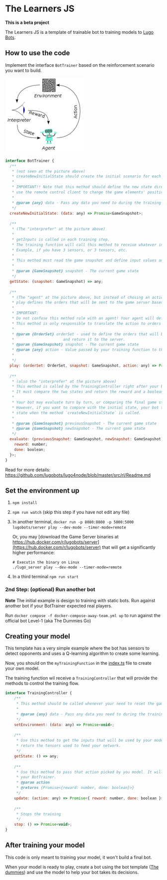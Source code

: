 # The Learners JS

**This is a beta project**

The Learners JS is a template of trainable bot to training models to [Lugo Bots](https://beta.lugobots.dev/).

## How to use the code

Implement the interface `BotTrainer` based on the reinforcement scenario you want to build.

![Drag Racing](reinforcement_learning_diagram.png)

```javascript
interface BotTrainer {
  /**
   * (not seen at the picture above)
   * createNewInitialState should create the initial scenario for each game.
   *
   * IMPORTANT!! Note that this method should define the new state directly on the game server. So you MUST
   * use the remote control client to change the game elements' position/state
   *
   * @param {any} data - Pass any data you need to during the training session
   */
  createNewInitialState: (data: any) => Promise<GameSnapshot>;
  
  /**
   * (The "interprefer" at the picture above)
   * 
   * getInputs is called in each training step.
   * The training function will call this method to receive whatever inputs you want to use in your neural network.
   * Example, if you have 3 sensors, or 3 tensors, etc.
   *
   * This method must read the game snapshot and define input values and return it
   *
   * @param {GameSnapshot} snapshot - The current game state
   */
  getState: (snapshot: GameSnapshot) => any;
  
  /**
   * (The "agent" at the picture above, but instead of chosing an action, executes it on the environment (game))
   * play defines the orders that will be sent to the game server based on the `action` sent by your training function.
   *
   * IMPORTANT:
   * Do not confuse this method role with an agent! Your agent will define the `action` inside your training function.
   * This method is only responsible to translate the action to orders and send them
   *
   * @param {OrderSet} orderSet - used to define the orders that will be sent to the server. Your bot should set the orders
   *                      and return it to the server.
   * @param {GameSnapshot} snapshot - The current game state
   * @param {any} action - Value passed by your training function to the TrainingController `update` method
   *
   */
  play: (orderSet: OrderSet, snapshot: GameSnapshot, action: any) => Promise<OrderSet>;
  
  /**
   * (also the "interprefer" at the picture above)
   * This method is called by the TrainingController right after your bot play a turn of the game.
   * It must compare the two states and return the reward and a boolean `done` to indicate that the game each the end.
   *
   * Your bot may evaluate turn by turn, or comparing the final game state to the initial state.
   * However, if you want to compare with the initial state, your bot trainer will have to store the initial
   * state when the method `createNewInitialState` is called.
   *
   * @param {GameSnapshot} previousSnapshot - The current game state
   * @param {GameSnapshot} newSnapshot - The current game state
   */
  evaluate: (previousSnapshot: GameSnapshot, newSnapshot: GameSnapshot) => Promise<{
    reward: number;
    done: boolean;
  }>;
}

```
Read for more details: https://github.com/lugobots/lugo4node/blob/master/src/rl/Readme.md

## Set the environment up

1. `npm install`
2. `npm run watch` (skip this step if you have not edit any file)
3. In another terminal, `docker run -p 8080:8080 -p 5000:5000 lugobots/server play --dev-mode --timer-mode=remote`

   Or, you may [download the Game Server binaries at https://hub.docker.com/r/lugobots/server](https://hub.docker.com/r/lugobots/server) that will get a significantly higher performance:
    ```shell
    # Executin the binary on Linux
    ./lugo_server play --dev-mode --timer-mode=remote
    ```
4. In a third terminal `npm run start`


### 2nd Step: (optional) Run another bot

**Note** The initial example is design to training with static bots. Run against another bot if your BotTrainer expected real players.

Run `docker compose -f docker-compose-away-team.yml up` to run against the official bot Level-1 (aka The Dummies Go)


## Creating your model

This template has a very simple example where the bot has sensors to detect opponents and uses a Q-learning algorithm to create some learning.

Now, you should on the `myTrainingFunction` in the [index.ts](src/index.ts) file to create your own model.

The training function wil receive a `TrainingController` that will provide the methods to control the training flow. 


```javascript
interface TrainingController {
    /**
     * This method should be called whenever your need to reset the game to an initial state.
     *
     * @param {any} data - Pass any data you need to during the training session
     */
    setEnvironment: (data: any) => Promise<void>;

    /**
     * Use this method to get the inputs that will be used by your model. E.g. if you are using tensor flow, you may
     * return the tensors used to feed your network.
     */
    getState: () => any;

    /**
     * Use this method to pass that action picked by you model. It will return the reward and `done` values got from
     * your BotTrainer.
     * @param action
     * @returns {Promise<{reward: number, done: boolean}>}
     */
    update: (action: any) => Promise<{ reward: number, done: boolean }>;

    /**
     * Stops the training
     */
    stop: () => Promise<void>;
}
```

## After training your model

This code is only meant to training your model, it won't build a final bot.


When your model is ready to play, create a bot using the bot template ([The dummies](https://github.com/lugobots/the-dummies-js)) and use the model
to help your bot takes its decisions.
